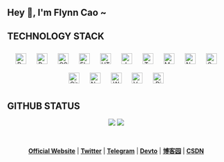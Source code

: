 ## Hey 👋, I'm Flynn Cao ~  



<!-- <details>
  <summary></summary> -->

## TECHNOLOGY STACK
<div align="center">  
<img style="margin: 10px" src="https://profilinator.rishav.dev/skills-assets/react-original-wordmark.svg" alt="React" height="25" />  
<img style="margin: 10px" src="https://profilinator.rishav.dev/skills-assets/bootstrap-plain.svg" alt="Bootstrap" height="25" />  
<img style="margin: 10px" src="https://profilinator.rishav.dev/skills-assets/css3-original-wordmark.svg" alt="CSS3" height="25" />  
<img style="margin: 10px" src="https://profilinator.rishav.dev/skills-assets/electron-original.svg" alt="Electron" height="25" />  
<img style="margin: 10px" src="https://profilinator.rishav.dev/skills-assets/html5-original-wordmark.svg" alt="HTML5" height="25" />  
<img style="margin: 10px" src="https://profilinator.rishav.dev/skills-assets/javascript-original.svg" alt="JavaScript" height="25" />  
<img style="margin: 10px" src="https://profilinator.rishav.dev/skills-assets/typescript-original.svg" alt="TypeScript" height="25" />  
<img style="margin: 10px" src="https://profilinator.rishav.dev/skills-assets/mysql-original-wordmark.svg" alt="MySQL" height="25" />  
<img style="margin: 10px" src="https://profilinator.rishav.dev/skills-assets/nginx-original.svg" alt="Nginx" height="25" />  
<img style="margin: 10px" src="https://profilinator.rishav.dev/skills-assets/sass-original.svg" alt="Sass" height="25" />  
<img style="margin: 10px" src="https://profilinator.rishav.dev/skills-assets/git-scm-icon.svg" alt="Git" height="25" />  
<img style="margin: 10px" src="https://profilinator.rishav.dev/skills-assets/nodejs-original-wordmark.svg" alt="Node.js" height="25" />  
<img style="margin: 10px" src="https://profilinator.rishav.dev/skills-assets/webpack-original.svg" alt="Webpack" height="25" />  
<img style="margin: 10px" src="https://profilinator.rishav.dev/skills-assets/vuejs-original-wordmark.svg" alt="Vue.js" height="25" />  
<img style="margin: 10px" src="https://profilinator.rishav.dev/skills-assets/django-original.svg" alt="Django" height="25" />  
</div>  

## GITHUB STATUS
<div align="center">  

[<img   src="https://raw.githubusercontent.com/FlynnCao/github-stats-transparent/output/generated/overview.svg">](#)
[<img   src="https://raw.githubusercontent.com/FlynnCao/github-stats-transparent/output/generated/languages.svg">](#)

</div>

<!--
![Profile views counter](https://komarev.com/ghpvc/?username=flynncao&&style=flat-square) 
-->
<br/>  

</details>
<!-- 
<p align="center">
  <a href="https://github.com/flynncao"><img src="https://user-images.githubusercontent.com/29702341/176376771-53598eff-6c5c-4f40-8b44-a236ce31902b.jpg" alt="Flynn Cao's github stats"></a>
</p> -->



<p align="center">
  <strong><a href="https://flynncao.github.io" target="_blank">Official Website</a></strong> |
  <strong><a href="https://twitter.com/flynncao99" target="_blank">Twitter</a></strong> |
  <strong><a href="https://t.me/weclove2008/" target="_blank">Telegram</a></strong> |
  <strong><a href="https://https://dev.to/flynncao" target="_blank">Devto</a></strong> |
  <strong><a href="https://www.cnblogs.com/caozhenfei/" target="_blank">博客园</a></strong> |
    <strong><a href="https://blog.csdn.net/YuriChao" target="_blank">CSDN</a></strong>

</p>

<!--
<p align="center" style="display:none;">❤ I'm currently working on Software, Anime / Manga, Game Dev, and Content Creation.</p>
-->



  

